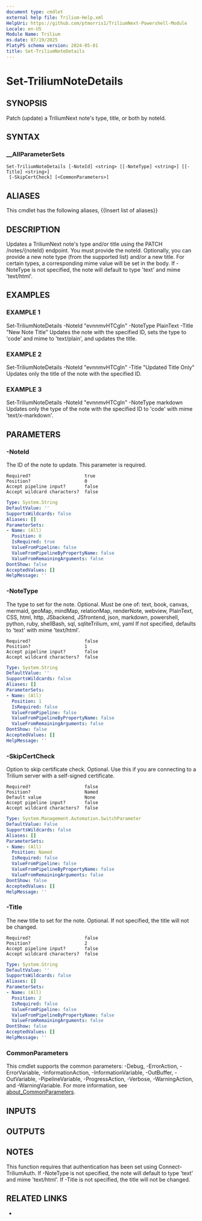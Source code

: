 ```yaml
---
document type: cmdlet
external help file: Trilium-Help.xml
HelpUri: https://github.com/ptmorris1/TriliumNext-Powershell-Module
Locale: en-US
Module Name: Trilium
ms.date: 07/19/2025
PlatyPS schema version: 2024-05-01
title: Set-TriliumNoteDetails
---
```


# Set-TriliumNoteDetails

## SYNOPSIS

Patch (update) a TriliumNext note's type, title, or both by noteId.

## SYNTAX

### __AllParameterSets

```
Set-TriliumNoteDetails [-NoteId] <string> [[-NoteType] <string>] [[-Title] <string>]
 [-SkipCertCheck] [<CommonParameters>]
```

## ALIASES

This cmdlet has the following aliases,
  {{Insert list of aliases}}

## DESCRIPTION

Updates a TriliumNext note's type and/or title using the PATCH /notes/{noteId} endpoint.
You must provide the noteId.
Optionally, you can provide a new note type (from the supported list) and/or a new title.
For certain types, a corresponding mime value will be set in the body.
If -NoteType is not specified, the note will default to type 'text' and mime 'text/html'.

## EXAMPLES

### EXAMPLE 1

Set-TriliumNoteDetails -NoteId "evnnmvHTCgIn" -NoteType PlainText -Title "New Note Title"
Updates the note with the specified ID, sets the type to 'code' and mime to 'text/plain', and updates the title.

### EXAMPLE 2

Set-TriliumNoteDetails -NoteId "evnnmvHTCgIn" -Title "Updated Title Only"
Updates only the title of the note with the specified ID.

### EXAMPLE 3

Set-TriliumNoteDetails -NoteId "evnnmvHTCgIn" -NoteType markdown
Updates only the type of the note with the specified ID to 'code' with mime 'text/x-markdown'.

## PARAMETERS

### -NoteId

The ID of the note to update.
This parameter is required.

    Required?                    true
    Position?                    0
    Accept pipeline input?       false
    Accept wildcard characters?  false

```yaml
Type: System.String
DefaultValue: ''
SupportsWildcards: false
Aliases: []
ParameterSets:
- Name: (All)
  Position: 0
  IsRequired: true
  ValueFromPipeline: false
  ValueFromPipelineByPropertyName: false
  ValueFromRemainingArguments: false
DontShow: false
AcceptedValues: []
HelpMessage: ''
```

### -NoteType

The type to set for the note.
Optional.
Must be one of:
    text, book, canvas, mermaid, geoMap, mindMap, relationMap, renderNote, webview,
    PlainText, CSS, html, http, JSbackend, JSfrontend, json, markdown, powershell, python, ruby, shellBash, sql, sqliteTrilium, xml, yaml
If not specified, defaults to 'text' with mime 'text/html'.

    Required?                    false
    Position?                    1
    Accept pipeline input?       false
    Accept wildcard characters?  false

```yaml
Type: System.String
DefaultValue: ''
SupportsWildcards: false
Aliases: []
ParameterSets:
- Name: (All)
  Position: 1
  IsRequired: false
  ValueFromPipeline: false
  ValueFromPipelineByPropertyName: false
  ValueFromRemainingArguments: false
DontShow: false
AcceptedValues: []
HelpMessage: ''
```

### -SkipCertCheck

Option to skip certificate check.
Optional.
Use this if you are connecting to a Trilium server with a self-signed certificate.

    Required?                    false
    Position?                    Named
    Default value                None
    Accept pipeline input?       false
    Accept wildcard characters?  false

```yaml
Type: System.Management.Automation.SwitchParameter
DefaultValue: False
SupportsWildcards: false
Aliases: []
ParameterSets:
- Name: (All)
  Position: Named
  IsRequired: false
  ValueFromPipeline: false
  ValueFromPipelineByPropertyName: false
  ValueFromRemainingArguments: false
DontShow: false
AcceptedValues: []
HelpMessage: ''
```

### -Title

The new title to set for the note.
Optional.
If not specified, the title will not be changed.

    Required?                    false
    Position?                    2
    Accept pipeline input?       false
    Accept wildcard characters?  false

```yaml
Type: System.String
DefaultValue: ''
SupportsWildcards: false
Aliases: []
ParameterSets:
- Name: (All)
  Position: 2
  IsRequired: false
  ValueFromPipeline: false
  ValueFromPipelineByPropertyName: false
  ValueFromRemainingArguments: false
DontShow: false
AcceptedValues: []
HelpMessage: ''
```

### CommonParameters

This cmdlet supports the common parameters: -Debug, -ErrorAction, -ErrorVariable,
-InformationAction, -InformationVariable, -OutBuffer, -OutVariable, -PipelineVariable,
-ProgressAction, -Verbose, -WarningAction, and -WarningVariable. For more information, see
[about_CommonParameters](https://go.microsoft.com/fwlink/?LinkID=113216).

## INPUTS

## OUTPUTS

## NOTES

This function requires that authentication has been set using Connect-TriliumAuth.
If -NoteType is not specified, the note will default to type 'text' and mime 'text/html'.
If -Title is not specified, the title will not be changed.


## RELATED LINKS

- [](https://github.com/ptmorris1/TriliumNext-Powershell-Module)
